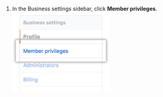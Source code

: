 1. In the Business settings sidebar, click **Member privileges**.
  ![Member privileges tab in the business account settings sidebar](/assets/images/help/business-accounts/settings-member-privileges-tab.png)
